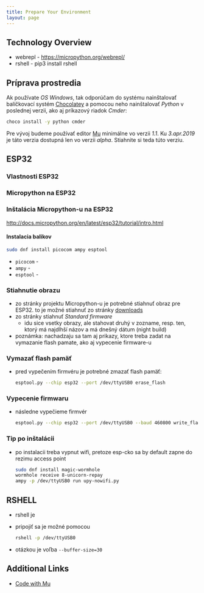 ```yaml
---
title: Prepare Your Environment
layout: page
---
```


## Technology Overview

* webrepl - https://micropython.org/webrepl/
* rshell - pip3 install rshell

## Príprava prostredia

Ak používate _OS Windows_, tak odporúčam do systému nainštalovať balíčkovací systém [Chocolatey](https://chocolatey.org/) a pomocou neho nainštalovať _Python_ v poslednej verzii, ako aj príkazový riadok _Cmder_:

```bash
choco install -y python cmder
```

Pre vývoj budeme používať editor [Mu](https://codewith.mu/) minimálne vo verzii _1.1_. Ku _3.apr.2019_ je táto verzia dostupná len vo verzii _alpha_. Stiahnite si teda túto verziu.

## ESP32

### Vlastnosti ESP32

### Micropython na ESP32

### Inštalácia Micropython-u na ESP32

http://docs.micropython.org/en/latest/esp32/tutorial/intro.html

#### Instalacia balikov

```bash
sudo dnf install picocom ampy esptool
```

* `picocom` -
* `ampy` -
* `esptool` -

### Stiahnutie obrazu

* zo stránky projektu Micropython-u je potrebné stiahnuť obraz pre ESP32. to je možné stiahnuť zo stránky [downloads](http://micropython.org/download#esp32)
* zo stránky stiahnuť _Standard firmware_
  * idu sice vsetky obrazy, ale stahovat druhý v zozname, resp. ten, ktorý má najdlhší názov a má dnešný dátum (night build)
* poznámka: nachadzaju sa tam aj prikazy, ktore treba zadat na vymazanie flash pamate, ako aj vypecenie firmware-u

### Vymazať flash pamäť

* pred vypečením firmvéru je potrebné zmazať flash pamäť:

    ```bash
    esptool.py --chip esp32 --port /dev/ttyUSB0 erase_flash
    ```

### Vypecenie firmwaru

* následne vypečieme firmvér

    ```bash
    esptool.py --chip esp32 --port /dev/ttyUSB0 --baud 460800 write_flash -z 0x1000 esp32-20190125-v1.10.bin
    ```

### Tip po inštalácii

* po instalacii treba vypnut wifi, pretoze esp-cko sa by default zapne do rezimu access point

    ```bash
    sudo dnf install magic-wormhole
    wormhole receive 8-unicorn-repay
    ampy -p /dev/ttyUSB0 run upy-nowifi.py
    ```

## RSHELL

* rshell je

* pripojiť sa je možné pomocou

  ```bash
  rshell -p /dev/ttyUSB0
  ```

* otázkou je voľba `--buffer-size=30`

## Additional Links

* [Code with Mu](https://codewith.mu/)
